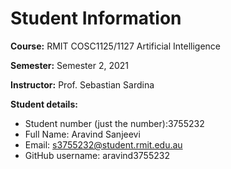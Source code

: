 # Student Information

**Course:** RMIT COSC1125/1127 Artificial Intelligence

**Semester:** Semester 2, 2021

**Instructor:** Prof. Sebastian Sardina

**Student details:**

* Student number (just the number):3755232
* Full Name: Aravind Sanjeevi
* Email: s3755232@student.rmit.edu.au
* GitHub username: aravind3755232
